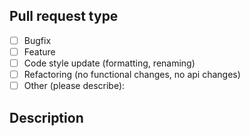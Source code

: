 <!--- Please provide a general summary of your changes in the title above -->

## Pull request type

<!--- Please check the type of change your PR introduces: -->

- [ ] Bugfix
- [ ] Feature
- [ ] Code style update (formatting, renaming)
- [ ] Refactoring (no functional changes, no api changes)
- [ ] Other (please describe):

## Description

<!--- Please describe your changes, and include screenshots if relevant and applicable. -->
